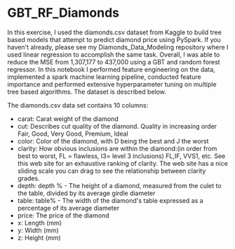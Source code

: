 # GBT_RF_Diamonds
In this exercise, I used the diamonds.csv dataset from Kaggle to build tree based models that attempt to predict diamond price using PySpark. If you haven't already, please see my Diamonds_Data_Modeling repository where I used linear regression to accomplish the same task. Overall, I was able to reduce the MSE from 1,307,177 to 437,000 using a GBT and random forest regressor. In this notebook I performed feature engineering on the data, implemented a spark machine learning pipeline, conducted feature importance and performed extensive hyperparameter tuning on multiple tree based algorithms. The dataset is described below.

The diamonds.csv data set contains 10 columns:

- carat: Carat weight of the diamond
- cut: Describes cut quality of the diamond. Quality in increasing order Fair, Good, Very Good, Premium, Ideal
- color: Color of the diamond, with D being the best and J the worst
- clarity: How obvious inclusions are within the diamond:(in order from best to worst, FL = flawless, I3= level 3 inclusions) FL,IF, VVS1, etc. See this web site for an exhaustive ranking of clarity. The web site has a nice sliding scale you can drag to see the relationship between clarity grades.
- depth: depth % - The height of a diamond, measured from the culet to the table, divided by its average girdle diameter
- table: table% - The width of the diamond's table expressed as a percentage of its average diameter
- price: The price of the diamond
- x: Length (mm)
- y: Width (mm)
- z: Height (mm)

